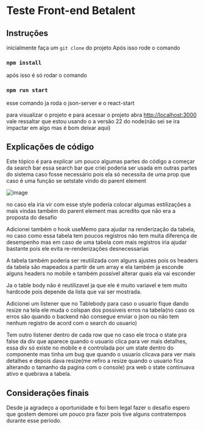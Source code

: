 # Teste Front-end Betalent

## Instruções
inicialmente faça um `git clone` do projeto
Após isso rode o comando

### `npm install`
após isso é só rodar o comando  
### `npm run start`
esse comando ja roda o json-server e o react-start

para visualizar o projeto e para acessar o projeto abra [http://localhost:3000](http://localhost:3000)
vale ressaltar que estou usando o a versão 22 do node(não sei se ira impactar em algo mas é bom deixar aqui)

## Explicações de código
Este tópico é para explicar um pouco algumas partes do código 
a começar da search bar essa search bar que criei poderia ser usada em outras partes do sistema caso fosse necessário pois ela só necessita 
de uma prop que caso é uma função se setstate vindo do parent element 


![image](https://github.com/user-attachments/assets/18c26f06-3185-49a1-a563-807b268a166a)


no caso ela iria vir com esse style poderia colocar algumas estilizações a mais vindas também do parent element mas acredito que não era a proposta do desafio 

Adicionei também o hook useMemo para ajudar na renderização da tabela, no caso como essa tabela tem poucos registros não tem muita diferença de desempenho mas em caso de uma tabela com mais registros 
iria ajudar bastante pois ele evita re-renderizações desnecessarias

A tabela também poderia ser reutilizada com alguns ajustes pois os headers da tabela são mapeados a partir de um array e ela também ja esconde alguns headers no mobile e também possível alterar quais ela vai esconder

Ja o table body não é reutilizavel ja que ele é muito variavel e tem muito hardcode pois depende da lista que vai ser mostrada.

Adicionei um listener que no Tablebody para caso o usuario fique dando resize na tela ele muda o colspan dos possiveis erros na tabela(no caso os erros são quando o backend não consegue enviar o json ou não tem nenhum registro de acord com o search do usuario)

Tem outro listener dentro de cada row que no caso ele troca o state pra false da div que aparece quando o usuario clica para ver mais detalhes, essa div só existe no mobile e é controlada por um state dentro do componente mas tinha um bug que quando o usuario clicava para ver mais detalhes e depois dava resize(me refiro a resize quando o usuario fica alterando o tamanho da pagina com o console) pra web o state continuava ativo e quebrava a tabela.

## Considerações finais

Desde ja agradeço a oportunidade e foi bem legal fazer o desafio espero que gostem demorei um pouco pra fazer pois tive alguns contratempos durante esse periodo.


